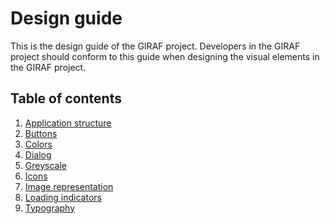 # Design guide

This is the design guide of the GIRAF project.
Developers in the GIRAF project should conform to this guide when designing the visual elements in the GIRAF project.

## Table of contents
1. [Application structure](application_structure.md)
2. [Buttons](buttons.md)
3. [Colors](colors.md)
4. [Dialog](dialog.md)
5. [Greyscale](greyscale.md)
6. [Icons](icons.md)
7. [Image representation](image_representation.md)
8. [Loading indicators](loading_indicators.md)
9. [Typography](typography.md)
